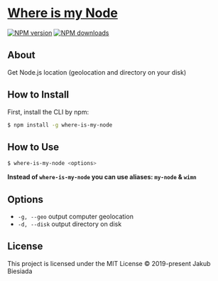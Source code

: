 # [Where is my Node](https://github.com/JB1905/where-is-my-node)

[![NPM version](http://img.shields.io/npm/v/where-is-my-node.svg?style=flat-square)](https://www.npmjs.com/package/where-is-my-node)
[![NPM downloads](http://img.shields.io/npm/dm/where-is-my-node.svg?style=flat-square)](https://www.npmjs.com/package/where-is-my-node)

## About
Get Node.js location (geolocation and directory on your disk)

## How to Install
First, install the CLI by npm:
```bash
$ npm install -g where-is-my-node
```

## How to Use
```bash
$ where-is-my-node <options>
```

**Instead of `where-is-my-node` you can use aliases: `my-node` & `wimn`**

## Options
- `-g, --geo` output computer geolocation
- `-d, --disk` output directory on disk

## License
This project is licensed under the MIT License © 2019-present Jakub Biesiada
